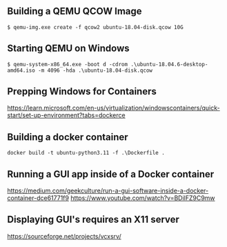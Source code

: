## Building a QEMU QCOW Image
```
$ qemu-img.exe create -f qcow2 ubuntu-18.04-disk.qcow 10G
```

## Starting QEMU on Windows
```
$ qemu-system-x86_64.exe -boot d -cdrom .\ubuntu-18.04.6-desktop-amd64.iso -m 4096 -hda .\ubuntu-18.04-disk.qcow
```

## Prepping Windows for Containers

https://learn.microsoft.com/en-us/virtualization/windowscontainers/quick-start/set-up-environment?tabs=dockerce

## Building a docker container
```
docker build -t ubuntu-python3.11 -f .\Dockerfile .
```

## Running a GUI app inside of a Docker container 

https://medium.com/geekculture/run-a-gui-software-inside-a-docker-container-dce61771f9
https://www.youtube.com/watch?v=BDilFZ9C9mw

## Displaying GUI's requires an X11 server

https://sourceforge.net/projects/vcxsrv/


